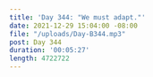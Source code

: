 ```yaml
---
title: 'Day 344: "We must adapt."'
date: 2021-12-29 15:04:00 -08:00
file: "/uploads/Day-B344.mp3"
post: Day 344
duration: '00:05:27'
length: 4722722
---
```


